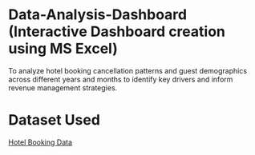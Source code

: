 # Data-Analysis-Dashboard (Interactive Dashboard creation using MS Excel)
To analyze hotel booking cancellation patterns and guest demographics across different years and months to identify key drivers and inform revenue management strategies.

# Dataset Used
<a href="https://github.com/Gulshan394/Data-Analysis-Dashboard/blob/main/Hotel_Booking.xlsx">Hotel Booking Data</a>
